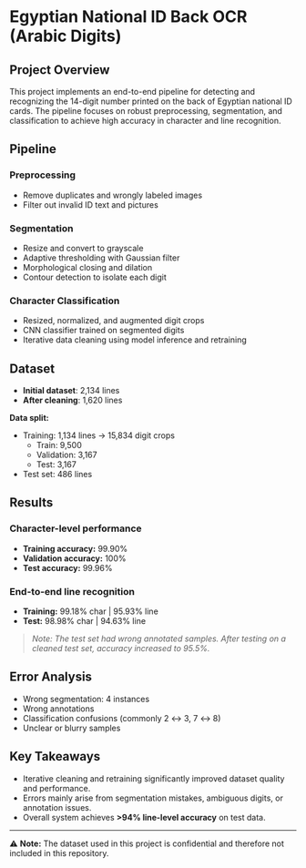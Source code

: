 # Egyptian National ID Back OCR (Arabic Digits)

## Project Overview
This project implements an end-to-end pipeline for detecting and recognizing the 14-digit number printed on the back of Egyptian national ID cards. The pipeline focuses on robust preprocessing, segmentation, and classification to achieve high accuracy in character and line recognition.

## Pipeline

### Preprocessing
- Remove duplicates and wrongly labeled images  
- Filter out invalid ID text and pictures  

### Segmentation
- Resize and convert to grayscale  
- Adaptive thresholding with Gaussian filter  
- Morphological closing and dilation  
- Contour detection to isolate each digit  

### Character Classification
- Resized, normalized, and augmented digit crops  
- CNN classifier trained on segmented digits  
- Iterative data cleaning using model inference and retraining  

## Dataset
- **Initial dataset**: 2,134 lines  
- **After cleaning**: 1,620 lines  

**Data split:**  
- Training: 1,134 lines → 15,834 digit crops  
  - Train: 9,500  
  - Validation: 3,167  
  - Test: 3,167  
- Test set: 486 lines  

## Results

### Character-level performance
- **Training accuracy:** 99.90%  
- **Validation accuracy:** 100%  
- **Test accuracy:** 99.96%  

### End-to-end line recognition
- **Training:** 99.18% char | 95.93% line  
- **Test:** 98.98% char | 94.63% line  
> *Note: The test set had wrong annotated samples. After testing on a cleaned test set, accuracy increased to 95.5%.*  

## Error Analysis
- Wrong segmentation: 4 instances  
- Wrong annotations  
- Classification confusions (commonly 2 ↔ 3, 7 ↔ 8)  
- Unclear or blurry samples  

## Key Takeaways
- Iterative cleaning and retraining significantly improved dataset quality and performance.  
- Errors mainly arise from segmentation mistakes, ambiguous digits, or annotation issues.  
- Overall system achieves **>94% line-level accuracy** on test data.  

---

⚠️ **Note:** The dataset used in this project is confidential and therefore not included in this repository.
